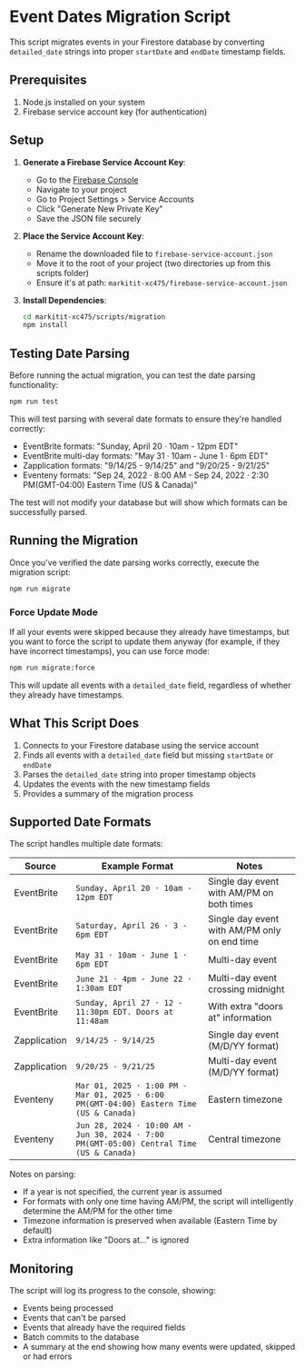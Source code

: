 # Event Dates Migration Script

This script migrates events in your Firestore database by converting `detailed_date` strings into proper `startDate` and `endDate` timestamp fields.

## Prerequisites

1. Node.js installed on your system
2. Firebase service account key (for authentication)

## Setup

1. **Generate a Firebase Service Account Key**:
   - Go to the [Firebase Console](https://console.firebase.google.com/)
   - Navigate to your project
   - Go to Project Settings > Service Accounts
   - Click "Generate New Private Key"
   - Save the JSON file securely

2. **Place the Service Account Key**:
   - Rename the downloaded file to `firebase-service-account.json`
   - Move it to the root of your project (two directories up from this scripts folder)
   - Ensure it's at path: `markitit-xc475/firebase-service-account.json`

3. **Install Dependencies**:
   ```bash
   cd markitit-xc475/scripts/migration
   npm install
   ```

## Testing Date Parsing

Before running the actual migration, you can test the date parsing functionality:

```bash
npm run test
```

This will test parsing with several date formats to ensure they're handled correctly:
- EventBrite formats: "Sunday, April 20 · 10am - 12pm EDT"
- EventBrite multi-day formats: "May 31 · 10am - June 1 · 6pm EDT"
- Zapplication formats: "9/14/25 - 9/14/25" and "9/20/25 - 9/21/25"
- Eventeny formats: "Sep 24, 2022 · 8:00 AM - Sep 24, 2022 · 2:30 PM(GMT-04:00) Eastern Time (US & Canada)"

The test will not modify your database but will show which formats can be successfully parsed.

## Running the Migration

Once you've verified the date parsing works correctly, execute the migration script:

```bash
npm run migrate
```

### Force Update Mode

If all your events were skipped because they already have timestamps, but you want to force the script to update them anyway (for example, if they have incorrect timestamps), you can use force mode:

```bash
npm run migrate:force
```

This will update all events with a `detailed_date` field, regardless of whether they already have timestamps.

## What This Script Does

1. Connects to your Firestore database using the service account
2. Finds all events with a `detailed_date` field but missing `startDate` or `endDate`
3. Parses the `detailed_date` string into proper timestamp objects
4. Updates the events with the new timestamp fields
5. Provides a summary of the migration process

## Supported Date Formats

The script handles multiple date formats:

| Source | Example Format | Notes |
|--------|---------------|-------|
| EventBrite | `Sunday, April 20 · 10am - 12pm EDT` | Single day event with AM/PM on both times |
| EventBrite | `Saturday, April 26 · 3 - 6pm EDT` | Single day event with AM/PM only on end time |
| EventBrite | `May 31 · 10am - June 1 · 6pm EDT` | Multi-day event |
| EventBrite | `June 21 · 4pm - June 22 · 1:30am EDT` | Multi-day event crossing midnight |
| EventBrite | `Sunday, April 27 · 12 - 11:30pm EDT. Doors at 11:48am` | With extra "doors at" information |
| Zapplication | `9/14/25 - 9/14/25` | Single day event (M/D/YY format) |
| Zapplication | `9/20/25 - 9/21/25` | Multi-day event (M/D/YY format) |
| Eventeny | `Mar 01, 2025 · 1:00 PM - Mar 01, 2025 · 6:00 PM(GMT-04:00) Eastern Time (US & Canada)` | Eastern timezone |
| Eventeny | `Jun 28, 2024 · 10:00 AM - Jun 30, 2024 · 7:00 PM(GMT-05:00) Central Time (US & Canada)` | Central timezone |

Notes on parsing:
- If a year is not specified, the current year is assumed
- For formats with only one time having AM/PM, the script will intelligently determine the AM/PM for the other time
- Timezone information is preserved when available (Eastern Time by default)
- Extra information like "Doors at..." is ignored

## Monitoring

The script will log its progress to the console, showing:
- Events being processed
- Events that can't be parsed
- Events that already have the required fields
- Batch commits to the database
- A summary at the end showing how many events were updated, skipped or had errors 
